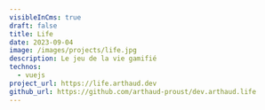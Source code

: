 ```yaml
---
visibleInCms: true
draft: false
title: Life
date: 2023-09-04
image: /images/projects/life.jpg
description: Le jeu de la vie gamifié
technos:
  - vuejs
project_url: https://life.arthaud.dev
github_url: https://github.com/arthaud-proust/dev.arthaud.life
---
```

